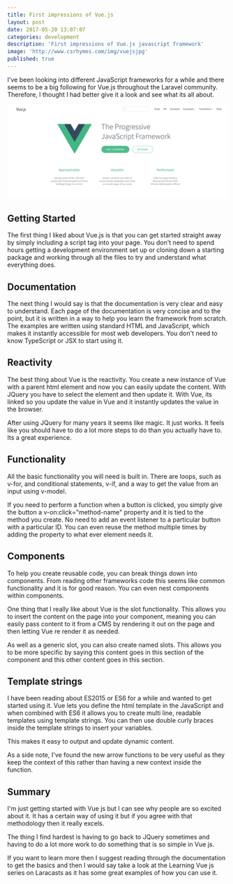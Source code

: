 ```yaml
---
title: First impressions of Vue.js
layout: post
date: 2017-05-20 13:07:07
categories: development
description: 'First impressions of Vue.js javascript framework'
image: 'http://www.csrhymes.com/img/vuejsjpg'
published: true
---
```


I've been looking into different JavaScript frameworks for a while and there seems to be a big following for Vue.js throughout the Laravel community. Therefore, I thought I had better give it a look and see what its all about.  

![Code](/img/vuejs.jpg)

## Getting Started
The first thing I liked about Vue.js is that you can get started straight away by simply including a script tag into your page. You don't need to spend hours getting a development environment set up or cloning down a starting package and working through all the files to try and understand what everything does. 

## Documentation
The next thing I would say is that the documentation is very clear and easy to understand. Each page of the documentation is very concise and to the point, but it is written in a way to help you learn the framework from scratch. The examples are written using standard HTML and JavaScript, which makes it instantly accessible for most web developers. You don't need to know TypeScript or JSX to start using it. 

## Reactivity
The best thing about Vue is the reactivity. You create a new instance of Vue with a parent html element and now you can easily update the content. With JQuery you have to select the element and then update it. With Vue, its linked so you update the value in Vue and it instantly updates the value in the browser. 

After using JQuery for many years it seems like magic. It just works. It feels like you should have to do a lot more steps to do than you actually have to. Its a great experience.
 
## Functionality
All the basic functionality you will need is built in. There are loops, such as v-for, and conditional statements, v-if, and a way to get the value from an input using v-model. 

If you need to perform a function when a button is clicked, you simply give the button a v-on:click="method-name" property and it is tied to the method you create. No need to add an event listener to a particular button with a particular ID. You can even reuse the method multiple times by adding the property to what ever element needs it. 

## Components
To help you create reusable code, you can break things down into components. From reading other frameworks code this seems like common functionality and it is for good reason. You can even nest components within components.  

One thing that I really like about Vue is the slot functionality. This allows you to insert the content on the page into your component, meaning you can easily pass content to it from a CMS by rendering it out on the page and then letting Vue re render it as needed. 

As well as a generic slot, you can also create named slots. This allows you to be more specific by saying this content goes in this section of the component and this other content goes in this section. 

## Template strings
I have been reading about ES2015 or ES6 for a while and wanted to get started using it. Vue lets you define the html template in the JavaScript and when combined with ES6 it allows you to create multi line, readable templates using template strings. You can then use double curly braces inside the template strings to insert your variables. 

This makes it easy to output and update dynamic content. 

As a side note, I've found the new arrow functions to be very useful as they keep the context of this rather than having a new context inside the function. 

## Summary
I'm just getting started with Vue js but I can see why people are so excited about it. It has a certain way of using it but if you agree with that methodology then it really excels. 

The thing I find hardest is having to go back to JQuery sometimes and having to do a lot more work to do something that is so simple in Vue js. 

If you want to learn more then I suggest reading through the documentation to get the basics and then I would say take a look at the Learning Vue js series on Laracasts as it has some great examples of how you can use it. 
